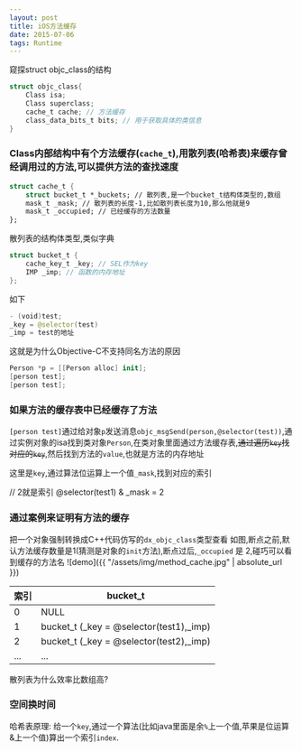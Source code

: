 ```yaml
---
layout: post
title: iOS方法缓存
date: 2015-07-06
tags: Runtime
---
```


窥探struct objc_class的结构
```swift
struct objc_class{
    Class isa;
    Class superclass;
    cache_t cache; // 方法缓存
    class_data_bits_t bits; // 用于获取具体的类信息
}
```
### Class内部结构中有个方法缓存(`cache_t`),用散列表(哈希表)来缓存曾经调用过的方法,可以提供方法的查找速度
```swift
struct cache_t {
    struct bucket_t *_buckets; // 散列表,是一个bucket_t结构体类型的,数组
    mask_t _mask; // 散列表的长度-1,比如散列表长度为10,那么他就是9
    mask_t _occupied; // 已经缓存的方法数量
};
```
散列表的结构体类型,类似字典
```swift
struct bucket_t {
    cache_key_t _key; // SEL作为key
    IMP _imp; // 函数的内存地址
};
```
如下
```swift
- (void)test;
_key = @selector(test)
_imp = test的地址
```
这就是为什么Objective-C不支持同名方法的原因
```swift
Person *p = [[Person alloc] init];
[person test];
[person test];
```
### 如果方法的缓存表中已经缓存了方法
`[person test]`通过给对象`p`发送消息`objc_msgSend(person,@selector(test))`,通过实例对象的isa找到类对象`Person`,在类对象里面通过方法缓存表,~~通过遍历`key`找对应的`key`~~,然后找到方法的`value`,也就是方法的内存地址

这里是`key`,通过算法位运算上一个值`_mask`,找到对应的索引

// 2就是索引
@selector(test1) & _mask = 2

### 通过案例来证明有方法的缓存
把一个对象强制转换成C++代码仿写的`dx_objc_class`类型查看
如图,断点之前,默认方法缓存数量是1(猜测是对象的`init`方法),断点过后,`_occupied`  是  2,碰巧可以看到缓存的方法名
![demo]({{ "/assets/img/method_cache.jpg" | absolute_url }})



索引 | bucket_t
-----|------
0    | NULL   
1    | bucket_t (_key = @selector(test1),_imp)    
2    | bucket_t (_key = @selector(test2),_imp)   
...   | ...

散列表为什么效率比数组高?
### 空间换时间

哈希表原理: 给一个`key`,通过一个算法(比如java里面是余`%`上一个值,苹果是位运算&上一个值)算出一个索引`index`.
